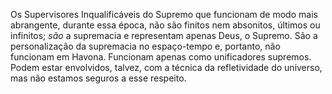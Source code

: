 ﻿Os Supervisores Inqualificáveis do Supremo que funcionam de modo mais abrangente, durante essa época, não são finitos nem absonitos, últimos ou infinitos; *são* a supremacia e representam apenas Deus, o Supremo. São a personalização da supremacia no espaço-tempo e, portanto, não funcionam em Havona. Funcionam apenas como unificadores supremos. Podem estar envolvidos, talvez, com a técnica da refletividade do universo, mas não estamos seguros a esse respeito.